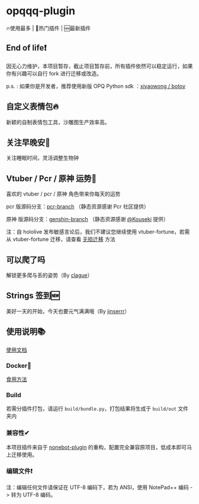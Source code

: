 # opqqq-plugin

🔥使用最多 | 🚀热门插件 | 🆕最新插件

## End of life❗

因无心力维护，本项目暂存，截止项目暂存前，所有插件依然可以稳定运行，如果你有兴趣可以自行 fork 进行迁移或改造。

p.s. : 如果你是开发者，推荐使用新版 OPQ Python sdk ：[xiyaowong / botoy](https://github.com/xiyaowong/botoy)

## 自定义表情包🔥
新颖的自制表情包工具，沙雕图生产效率高。

## 关注早晚安🚀
关注睡眠时间，灵活调整生物钟

## Vtuber / Pcr / 原神 运势🚀
喜欢的 vtuber / pcr / 原神 角色带来你每天的运势

 pcr 版源码分支：[pcr-branch](https://github.com/fz6m/opqqq-plugin/tree/pcr) （静态资源感谢 Pcr 社区提供）

 原神 版源码分支：[genshin-branch](https://github.com/fz6m/opqqq-plugin/tree/genshin) （静态资源感谢 [@Kouseki](https://github.com/Katou-Kouseki) 提供）

注：自 hololive 发布敏感言论后，我们不建议您继续使用 vtuber-fortune，若需从 vtuber-fortune 迁移，请查看 [无损迁移](https://fz6m.github.io/opqqq-plugin-press/iotqq/vtuber-fortune.html#pcr-version-2) 方法

## 可以爬了吗
解锁更多爬与丢的姿势（By [clague](https://github.com/clague)）

## Strings 签到🆕
美好一天的开始，今天也要元气满满哦（By [jinserrr](https://github.com/jinserrr)）

## 使用说明📚
[使用文档](https://fz6m.github.io/opqqq-plugin-press)

### Docker🐳
[食用方法](https://github.com/fz6m/opqqq-plugin/tree/docker)

### Build
若需分插件打包，请运行 `build/bundle.py`，打包结果将生成于 `build/out` 文件夹内

### 兼容性✔
本项目插件来自于 [nonebot-plugin](https://github.com/fz6m/nonebot-plugin) 的重构，配置完全兼容原项目，低成本即可马上迁移使用。

### 编辑文件❗
注：编辑任何文件请保证在 UTF-8 编码下，若为 ANSI，使用 NotePad++ 编码 -> 转为 UTF-8 编码。


